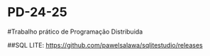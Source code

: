 # PD-24-25

#Trabalho prático de Programação Distribuida

##SQL LITE:
https://github.com/pawelsalawa/sqlitestudio/releases
